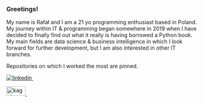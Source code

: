 
### Greetings! 
My name is Rafał and I am a 21 yo programming enthusiast based in Poland. My journey within IT & programming began somewhere in 2019 when I have decided to finally find out what it really is having borrowed a Python book. My main fields are data science & business intelligence in which I look forward for further development, but I am also interested in other IT branches.

Repositories on which I worked the most are pinned.

<p>
  <a href="https://www.linkedin.com/in/rafał-stępień-695562196/" rel="nofollow noreferrer">
    <img src="https://i.stack.imgur.com/gVE0j.png" alt="linkedin">
  </a> &nbsp;
</p>
<p>
  <a href="https://www.kaggle.com/kriegsmaschine" rel="nofollow noreferrer">
    <img src="https://upload.wikimedia.org/wikipedia/commons/7/7c/Kaggle_logo.png" alt="kaggle" width="50" height="25">
  </a> &nbsp;
</p>
